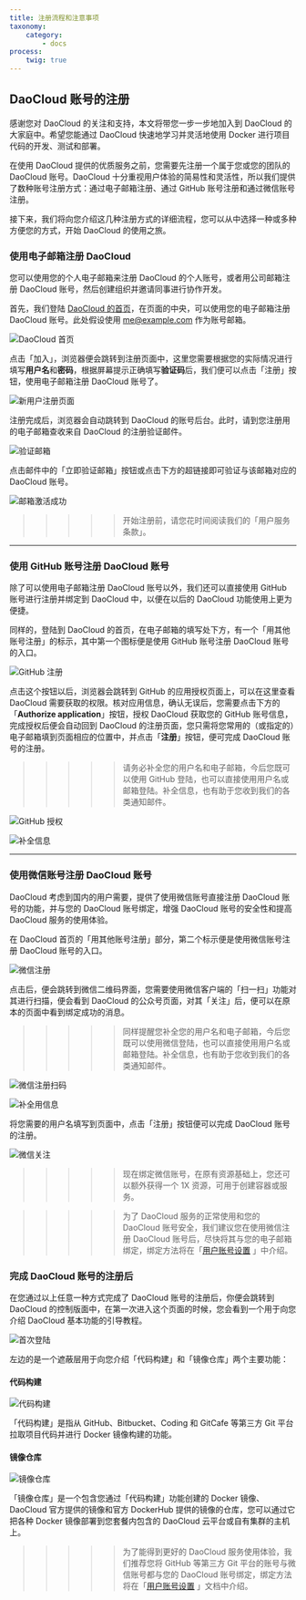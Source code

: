 ```yaml
---
title: 注册流程和注意事项
taxonomy:
    category:
        - docs
process:
    twig: true
---
```


<!-- reviewed by fiona -->

<!-- >>>>> 开始注册前，请您花时间阅读我们的「用户服务条款」。——是否给用户服务条款添加超链接 -->

## DaoCloud 账号的注册

感谢您对 DaoCloud 的关注和支持，本文将带您一步一步地加入到 DaoCloud 的大家庭中。希望您能通过 DaoCloud 快速地学习并灵活地使用 Docker 进行项目代码的开发、测试和部署。

在使用 DaoCloud 提供的优质服务之前，您需要先注册一个属于您或您的团队的 DaoCloud 账号。DaoCloud 十分重视用户体验的简易性和灵活性，所以我们提供了数种账号注册方式：通过电子邮箱注册、通过 GitHub 账号注册和通过微信账号注册。

接下来，我们将向您介绍这几种注册方式的详细流程，您可以从中选择一种或多种方便您的方式，开始 DaoCloud 的使用之旅。

### 使用电子邮箱注册 DaoCloud

您可以使用您的个人电子邮箱来注册 DaoCloud 的个人账号，或者用公司邮箱注册 DaoCloud 账号，然后创建组织并邀请同事进行协作开发。

首先，我们登陆 [DaoCloud 的首页](http://www.daocloud.io)，在页面的中央，可以使用您的电子邮箱注册 DaoCloud 账号。此处假设使用 me@example.com 作为账号邮箱。

![DaoCloud 首页](2.jpg)

点击「加入」，浏览器便会跳转到注册页面中，这里您需要根据您的实际情况进行填写**用户名**和**密码**，根据屏幕提示正确填写**验证码**后，我们便可以点击「注册」按钮，使用电子邮箱注册 DaoCloud 账号了。

![新用户注册页面](3.jpg)

注册完成后，浏览器会自动跳转到 DaoCloud 的账号后台。此时，请到您注册用的电子邮箱查收来自 DaoCloud 的注册验证邮件。

![验证邮箱](5.jpg)

点击邮件中的「立即验证邮箱」按钮或点击下方的超链接即可验证与该邮箱对应的 DaoCloud 账号。

![邮箱激活成功](6.jpg)

>>>>> 开始注册前，请您花时间阅读我们的「用户服务条款」。

---

### 使用 GitHub 账号注册 DaoCloud 账号

除了可以使用电子邮箱注册 DaoCloud 账号以外，我们还可以直接使用 GitHub 账号进行注册并绑定到 DaoCloud 中，以便在以后的 DaoCloud 功能使用上更为便捷。

同样的，登陆到 DaoCloud 的首页，在电子邮箱的填写处下方，有一个「用其他账号注册」的标示，其中第一个图标便是使用 GitHub 账号注册 DaoCloud 账号的入口。

![GitHub 注册](1.jpg)

点击这个按钮以后，浏览器会跳转到 GitHub 的应用授权页面上，可以在这里查看 DaoCloud 需要获取的权限。核对应用信息，确认无误后，您需要点击下方的「**Authorize application**」按钮，授权 DaoCloud 获取您的 GitHub 账号信息，完成授权后便会自动回到 DaoCloud 的注册页面，您只需将您常用的（或指定的）电子邮箱填到页面相应的位置中，并点击「**注册**」按钮，便可完成 DaoCloud 账号的注册。

>>>>> 请务必补全您的用户名和电子邮箱，今后您既可以使用 GitHub 登陆，也可以直接使用用户名或邮箱登陆。补全信息，也有助于您收到我们的各类通知邮件。

![GitHub 授权](github-2.jpg)

![补全信息](github-3.jpg)

---

### 使用微信账号注册 DaoCloud 账号

DaoCloud 考虑到国内的用户需要，提供了使用微信账号直接注册 DaoCloud 账号的功能，并与您的 DaoCloud 账号绑定，增强 DaoCloud 账号的安全性和提高 DaoCloud 服务的使用体验。

在 DaoCloud 首页的「用其他账号注册」部分，第二个标示便是使用微信账号注册 DaoCloud 账号的入口。

![微信注册](wechat-1.jpg)

点击后，便会跳转到微信二维码界面，您需要使用微信客户端的「扫一扫」功能对其进行扫描，便会看到 DaoCloud 的公众号页面，对其「关注」后，便可以在原本的页面中看到绑定成功的消息。

>>>>> 同样提醒您补全您的用户名和电子邮箱，今后您既可以使用微信登陆，也可以直接使用用户名或邮箱登陆。补全信息，也有助于您收到我们的各类通知邮件。

![微信注册扫码](wechat-2.jpg)

![补全用信息](wechat-3.jpg)

将您需要的用户名填写到页面中，点击「注册」按钮便可以完成 DaoCloud 账号的注册。

![微信关注](wechat-4.jpeg?resize=600)

>>>>> 现在绑定微信账号，在原有资源基础上，您还可以额外获得一个 1X 资源，可用于创建容器或服务。

>>>>> 为了 DaoCloud 服务的正常使用和您的 DaoCloud 账号安全，我们建议您在使用微信注册 DaoCloud 账号后，尽快将其与您的电子邮箱绑定，绑定方法将在「[用户账号设置](http://docs.daocloud.io/daocloud-account-setting/account-setting) 」中介绍。

### 完成 DaoCloud 账号的注册后

在您通过以上任意一种方式完成了 DaoCloud 账号的注册后，你便会跳转到 DaoCloud 的控制版面中，在第一次进入这个页面的时候，您会看到一个用于向您介绍 DaoCloud 基本功能的引导教程。

![首次登陆](register-4.jpg)

左边的是一个遮蔽层用于向您介绍「代码构建」和「镜像仓库」两个主要功能：

#### 代码构建

![代码构建](register-7.jpg)

「代码构建」是指从 GitHub、Bitbucket、Coding 和 GitCafe 等第三方 Git 平台拉取项目代码并进行 Docker 镜像构建的功能。

#### 镜像仓库

![镜像仓库](register-8.jpg)

「镜像仓库」是一个包含您通过「代码构建」功能创建的 Docker 镜像、DaoCloud 官方提供的镜像和官方 DockerHub 提供的镜像的仓库，您可以通过它把各种 Docker 镜像部署到您套餐内包含的 DaoCloud 云平台或自有集群的主机上。

>>>>> 为了能得到更好的 DaoCloud 服务使用体验，我们推荐您将 GitHub 等第三方 Git 平台的账号与微信账号都与您的 DaoCloud 账号绑定，绑定方法将在「[用户账号设置](http://docs.daocloud.io/daocloud-account-setting/account-setting) 」文档中介绍。